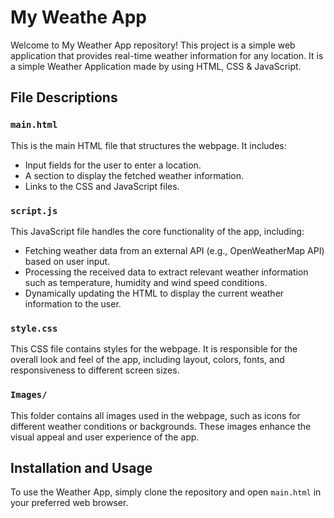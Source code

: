 # My Weathe App

Welcome to My Weather App repository! This project is a simple web application that provides real-time weather information for any location. It is a simple Weather Application made by using HTML, CSS & JavaScript.

## File Descriptions

### `main.html`

This is the main HTML file that structures the webpage. It includes:
- Input fields for the user to enter a location.
- A section to display the fetched weather information.
- Links to the CSS and JavaScript files.

### `script.js`

This JavaScript file handles the core functionality of the app, including:
- Fetching weather data from an external API (e.g., OpenWeatherMap API) based on user input.
- Processing the received data to extract relevant weather information such as temperature, humidity and wind speed conditions.
- Dynamically updating the HTML to display the current weather information to the user.


### `style.css`

This CSS file contains styles for the webpage. It is responsible for the overall look and feel of the app, including layout, colors, fonts, and responsiveness to different screen sizes.

### `Images/`

This folder contains all images used in the webpage, such as icons for different weather conditions or backgrounds. These images enhance the visual appeal and user experience of the app.

## Installation and Usage

To use the Weather App, simply clone the repository and open `main.html` in your preferred web browser.
